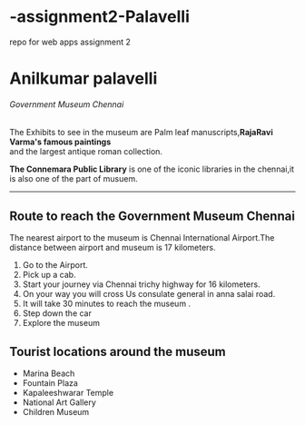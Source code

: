 # -assignment2-Palavelli
repo for web apps assignment 2 
# Anilkumar palavelli
###### Government Museum Chennai

The Exhibits to see in the museum are Palm leaf manuscripts,**RajaRavi Varma's famous paintings**<br>
and the largest antique roman collection.

**The Connemara Public Library** is one of the iconic libraries in the chennai,it is also one of the part of musuem.

---

## Route to reach the Government Museum Chennai
The nearest airport to the museum is Chennai International Airport.The distance between airport and museum is 17 kilometers.
1. Go to the Airport.
2. Pick up  a cab.
3. Start your journey via Chennai trichy highway for 16 kilometers.
4. On your way you will cross Us consulate general in anna salai road.
5. It will take 30 minutes to reach the museum .
6. Step down the car
7. Explore the museum

## Tourist locations around the museum
* Marina Beach
* Fountain Plaza
* Kapaleeshwarar Temple
* National Art Gallery
* Children Museum

